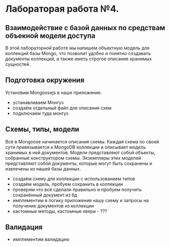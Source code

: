 # Лабораторая работа №4.
## Взаимодействие с базой данных по средствам объекной модели доступа
В этой лабораторной работе мы напишем объектную модель для коллекций базы Mongo, что позволит удобно и понятно создавать документы коллекций, а также иметь строгое описание хранимых сущностей.

## Подготовка окружения
Установим Mongoosejs в наше приложение.

- устанавливаем Монгуз
- создаём отдельный файл для описания схем
- подключаем туда монгуз

## Схемы, типы, модели
Всё в Mongoose начинается описания схемы. Каждая схема по своей сути привязывается к MongoDB коллекции и описывает модель хранимых в ней документов. Модели представляют собой объекты, собранные конструктором схемы. Экземпляры этих моделей представляют собой документы, которые могут быть сохранены и извлечены из нашей базы данных.

- создаём схему для коллекции с использованием типов
- создаём модель, пробуем сохранить в коллекции
- проверям что всё сделали правильно и пробуем получить сохранённый документ из бд
- имплементим в логику приложения нашу схему и запросы на получение документов из коллекции
- кастомные методы, кастомные квери - ??? 

## Валидация
- имплементим валидацию
